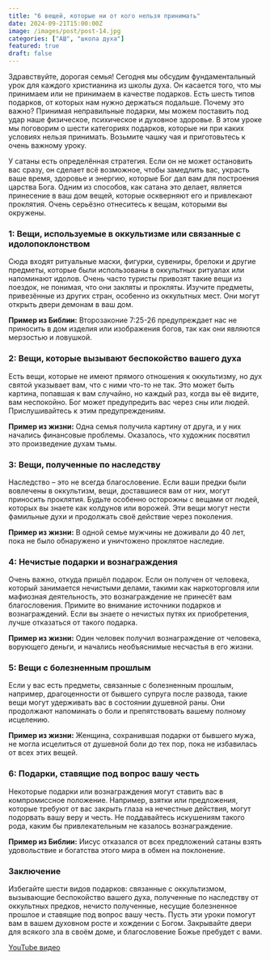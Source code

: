 ```yaml
---
title: "6 вещей, которые ни от кого нельзя принимать"
date: 2024-09-21T15:00:00Z
image: /images/post/post-14.jpg
categories: ["АШ", "школа духа"]
featured: true
draft: false
---
```


Здравствуйте, дорогая семья! Сегодня мы обсудим фундаментальный урок для каждого христианина из школы духа. Он касается того, что мы принимаем или не принимаем в качестве подарков. Есть шесть типов подарков, от которых нам нужно держаться подальше. Почему это важно? Принимая неправильные подарки, мы можем поставить под удар наше физическое, психическое и духовное здоровье. В этом уроке мы поговорим о шести категориях подарков, которые ни при каких условиях нельзя принимать. Возьмите чашку чая и приготовьтесь к очень важному уроку.

У сатаны есть определённая стратегия. Если он не может остановить вас сразу, он сделает всё возможное, чтобы замедлить вас, украсть ваше время, здоровье и энергию, которые Бог дал вам для построения царства Бога. Одним из способов, как сатана это делает, является принесение в ваш дом вещей, которые оскверняют его и привлекают проклятия. Очень серьёзно отнеситесь к вещам, которыми вы окружены.

### 1: Вещи, используемые в оккультизме или связанные с идолопоклонством

Сюда входят ритуальные маски, фигурки, сувениры, брелоки и другие предметы, которые были использованы в оккультных ритуалах или напоминают идолов. Очень часто туристы привозят такие вещи из поездок, не понимая, что они закляты и прокляты. Изучите предметы, привезённые из других стран, особенно из оккультных мест. Они могут открыть двери демонам в ваш дом.

**Пример из Библии:** Второзаконие 7:25-26 предупреждает нас не приносить в дом изделия или изображения богов, так как они являются мерзостью и ловушкой.

### 2: Вещи, которые вызывают беспокойство вашего духа

Есть вещи, которые не имеют прямого отношения к оккультизму, но дух святой указывает вам, что с ними что-то не так. Это может быть картина, попавшая к вам случайно, но каждый раз, когда вы её видите, вам неспокойно. Бог может предупредить вас через сны или людей. Прислушивайтесь к этим предупреждениям.

**Пример из жизни:** Одна семья получила картину от друга, и у них начались финансовые проблемы. Оказалось, что художник посвятил это произведение духам тьмы.

### 3: Вещи, полученные по наследству

Наследство – это не всегда благословение. Если ваши предки были вовлечены в оккультизм, вещи, доставшиеся вам от них, могут приносить проклятия. Будьте особенно осторожны с вещами от людей, которых вы знаете как колдунов или ворожей. Эти вещи могут нести фамильные духи и продолжать своё действие через поколения.

**Пример из жизни:** В одной семье мужчины не доживали до 40 лет, пока не было обнаружено и уничтожено проклятое наследие.

### 4: Нечистые подарки и вознаграждения

Очень важно, откуда пришёл подарок. Если он получен от человека, который занимается нечистыми делами, такими как наркоторговля или мафиозная деятельность, это вознаграждение не принесёт вам благословения. Примите во внимание источники подарков и вознаграждений. Если вы знаете о нечистых путях их приобретения, лучше отказаться от такого подарка.

**Пример из жизни:** Один человек получил вознаграждение от человека, ворующего деньги, и начались необъяснимые несчастья в его жизни.

### 5: Вещи с болезненным прошлым

Если у вас есть предметы, связанные с болезненным прошлым, например, драгоценности от бывшего супруга после развода, такие вещи могут удерживать вас в состоянии душевной раны. Они продолжают напоминать о боли и препятствовать вашему полному исцелению.

**Пример из жизни:** Женщина, сохранившая подарки от бывшего мужа, не могла исцелиться от душевной боли до тех пор, пока не избавилась от всех этих вещей.

### 6: Подарки, ставящие под вопрос вашу честь

Некоторые подарки или вознаграждения могут ставить вас в компромиссное положение. Например, взятки или предложения, которые требуют от вас закрыть глаза на нечестные действия, могут подорвать вашу веру и честь. Не поддавайтесь искушениям такого рода, каким бы привлекательным не казалось вознаграждение.

**Пример из Библии:** Иисус отказался от всех предложений сатаны взять удовольствие и богатства этого мира в обмен на поклонение.

### Заключение

Избегайте шести видов подарков: связанные с оккультизмом, вызывающие беспокойство вашего духа, полученные по наследству от оккультных предков, нечисто полученные, несущие болезненное прошлое и ставящие под вопрос вашу честь. Пусть эти уроки помогут вам в вашем духовном росте и хождении с Богом. Закрывайте двери для всякого зла в своём доме, и благословение Божье пребудет с вами.

[YouTube видео](https://youtu.be/l9Gj7bY4eDw?si=oVNbgQO7ZsoPw0SW)
